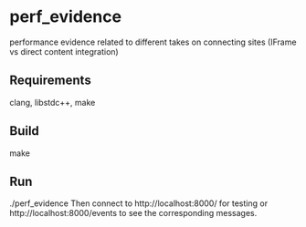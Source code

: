 # perf_evidence
performance evidence related to different takes on connecting sites (IFrame vs direct content integration)

## Requirements
clang, libstdc++, make

## Build
make

## Run
./perf_evidence
Then connect to http://localhost:8000/ for testing or http://localhost:8000/events to see the corresponding messages.
